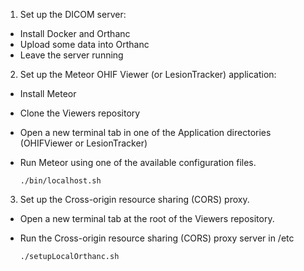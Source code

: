 1. Set up the DICOM server:
- Install Docker and Orthanc
- Upload some data into Orthanc
- Leave the server running

2. Set up the Meteor OHIF Viewer (or LesionTracker) application:
- Install Meteor
- Clone the Viewers repository
- Open a new terminal tab in one of the Application directories (OHIFViewer or LesionTracker)
- Run Meteor using one of the available configuration files.

  ````
  ./bin/localhost.sh
  ````

3. Set up the Cross-origin resource sharing (CORS) proxy.
- Open a new terminal tab at the root of the Viewers repository.
- Run the Cross-origin resource sharing (CORS) proxy server in /etc

  ````
  ./setupLocalOrthanc.sh
  ````
